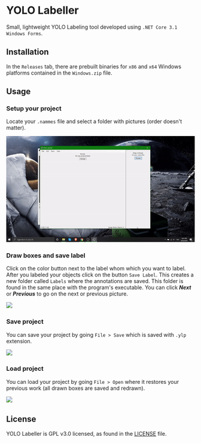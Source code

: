 # YOLO Labeller
Small, lightweight YOLO Labeling tool developed using `.NET Core 3.1 Windows Forms`.

## Installation
In the `Releases` tab, there are prebuilt binaries for `x86` and `x64` Windows platforms contained in the `Windows.zip` file.
## Usage
### Setup your project
Locate your `.nammes` file and select a folder with pictures (order doesn't matter).

![](https://github.com/toli23/YOLOLabeler_VP/blob/master/User%20Guide/select_stuff.gif)

### Draw boxes and save label
Click on the color button next to the label whom which you want to label. After you labeled your objects click on the button `Save Label`. This creates a new folder called `Labels` where the annotations are saved. This folder is found in the same place with the program's executable.
You can click ***Next*** or ***Previous*** to go on the next or previous picture.

![](https://github.com/toli23/YOLOLabeler_VP/blob/master/User%20Guide/draw_stuff.gif)

### Save project
You can save your project by going `File > Save` which is saved with `.ylp` extension.

![](https://github.com/toli23/YOLOLabeler_VP/blob/master/User%20Guide/draw_stuff.gif)

### Load project
You can load your project by going `File > Open` where it restores your previous work (all drawn boxes are saved and redrawn).

![](https://github.com/toli23/YOLOLabeler_VP/blob/master/User%20Guide/load_stuff.gif)

## License
YOLO Labeller is GPL v3.0 licensed, as found in the [LICENSE](LICENSE) file.

